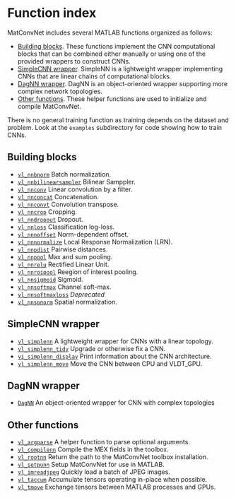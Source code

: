 # Function index

MatConvNet includes several MATLAB functions organized as follows:

- [Building blocks](#core). These functions implement the CNN
  computational blocks that can be combined either manually or using
  one of the provided wrappers to construct CNNs.
- [SimpleCNN wrapper](#simplenn). SimpleNN is a lightweight wrapper
  implementing CNNs that are linear chains of computational blocks.
- [DagNN wrapper](#dagnn). DagNN is an object-oriented wrapper
  supporting more complex network topologies.
- [Other functions](#utility). These helper functions are used to
  initialize and compile MatConvNet.

There is no general training function as training depends on the
dataset and problem. Look at the `examples` subdirectory for code
showing how to train CNNs.

<a name="core"></a>

## Building blocks

- [`vl_nnbnorm`](mfiles/vl_nnbnorm.md) Batch normalization.
- [`vl_nnbilinearsampler`](mfiles/vl_nnbilinearsampler.md) Bilinear Samppler.
- [`vl_nnconv`](mfiles/vl_nnconv.md) Linear convolution by a filter.
- [`vl_nnconcat`](mfiles/vl_nnconcat.md) Concatenation.
- [`vl_nnconvt`](mfiles/vl_nnconvt.md) Convolution transpose.
- [`vl_nncrop`](mfiles/vl_nncrop.md) Cropping.
- [`vl_nndropout`](mfiles/vl_nndropout.md) Dropout.
- [`vl_nnloss`](mfiles/vl_nnloss.md) Classification log-loss.
- [`vl_nnnoffset`](mfiles/vl_nnnoffset.md) Norm-dependent offset.
- [`vl_nnnormalize`](mfiles/vl_nnnormalize.md) Local Response Normalization (LRN).
- [`vl_nnpdist`](mfiles/vl_nnpdist.md) Pairwise distances.
- [`vl_nnpool`](mfiles/vl_nnpool.md) Max and sum pooling.
- [`vl_nnrelu`](mfiles/vl_nnrelu.md) Rectified Linear Unit.
- [`vl_nnroipool`](mfiles/vl_nnroipool.md) Reegion of interest pooling.
- [`vl_nnsigmoid`](mfiles/vl_nnsigmoid.md) Sigmoid.
- [`vl_nnsoftmax`](mfiles/vl_nnsoftmax.md) Channel soft-max.
- [`vl_nnsoftmaxloss`](mfiles/vl_nnsoftmaxloss.md) *Deprecated*
- [`vl_nnspnorm`](mfiles/vl_nnspnorm.md) Spatial normalization.

<a name="simplenn"></a>

## SimpleCNN wrapper

- [`vl_simplenn`](mfiles/simplenn/vl_simplenn.md) A lightweight wrapper for
  CNNs with a linear topology.
- [`vl_simplenn_tidy`](mfiles/simplenn/vl_simplenn_tidy.md) Upgrade or
  otherwise fix a CNN.
- [`vi_simplenn_display`](mfiles/simplenn/vl_simplenn_display.md) Print
  information about the CNN architecture.
- [`vl_simplenn_move`](mfiles/simplenn/vl_simplenn_move.md) Move the CNN
  between CPU and VLDT_GPU.

<a name="dagnn"></a>

## DagNN wrapper

- [`DagNN`](mfiles/+dagnn/@DagNN/DagNN.md) An object-oriented wrapper
  for CNN with complex topologies

<a name="utility"></a>

## Other functions

- [`vl_argparse`](mfiles/vl_argparse.md) A helper function to parse
  optional arguments.
- [`vl_compilenn`](mfiles/vl_compilenn.md) Compile the MEX fields in the toolbox.
- [`vl_rootnn`](mfiles/vl_rootnn.md) Return the path to the MatConvNet toolbox installation.
- [`vl_setpunn`](mfiles/vl_setupnn.md) Setup MatConvNet for use in MATLAB.
- [`vl_imreadjpeg`](mfiles/vl_imreadjpeg.md) Quickly load a batch of JPEG images.
- [`vl_taccum`](mfiles/vl_taccum.md) Accumulate tensors operating in-place when possible.
- [`vl_tmove`](mfiles/vl_tmove.md) Exchange tensors between MATLAB processes and GPUs.
